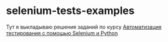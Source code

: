 # selenium-tests-examples

Тут я выкладываю решения заданий по курсу [Автоматизация тестирования с помощью Selenium и Python](https://stepik.org/course/575/syllabus)
